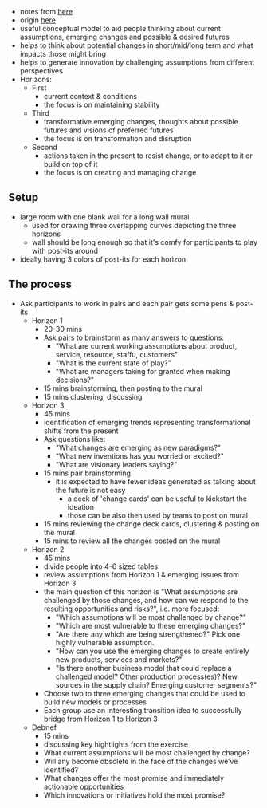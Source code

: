 - notes from [here](https://training.itcilo.org/delta/Foresight/3-Horizons.pdf)
- origin [here](https://www.iffpraxis.com/3h-approach)
- useful conceptual model to aid people thinking about current assumptions, emerging changes and possible & desired futures
- helps to think about potential changes in short/mid/long term and what impacts those might bring
- helps to generate innovation by challenging assumptions from different perspectives
- Horizons:
	- First
		- current context & conditions
		- the focus is on maintaining stability
	- Third
		- transformative emerging changes, thoughts about possible futures and visions of preferred futures
		- the focus is on transformation and disruption
	- Second
		- actions taken in the present to resist change, or to adapt to it or build on top of it
		- the focus is on creating and managing change
## Setup
- large room with one blank wall for a long wall mural
	- used for drawing three overlapping curves depicting the three horizons
	- wall should be long enough so that it's comfy for participants to play with post-its around
- ideally having 3 colors of post-its for each horizon
## The process
- Ask participants to work in pairs and each pair gets some pens & post-its
	- Horizon 1
		- 20-30 mins
		- Ask pairs to brainstorm as many answers to questions:
			- "What are current working assumptions about product, service, resource, staffu, customers"
			- "What is the current state of play?"
			- "What are managers taking for granted when making decisions?"
		- 15 mins brainstorming, then posting to the mural
		- 15 mins clustering, discussing
	- Horizon 3
		- 45 mins
		- identification of emerging trends representing transformational shifts from the present
		- Ask questions like:
			- "What changes are emerging as new paradigms?" 
			- "What new inventions has you worried or excited?"
			- "What are visionary leaders saying?"
		- 15 mins pair brainstorming
			- it is expected to have fewer ideas generated as talking about the future is not easy
				- a deck of 'change cards' can be useful to kickstart the ideation
				- those can be also then used by teams to post on mural
		- 15 mins reviewing the change deck cards, clustering & posting on the mural
		- 15 mins to review all the changes posted on the mural
	- Horizon 2
		- 45 mins
		- divide people into 4-6 sized tables
		- review assumptions from Horizon 1 & emerging issues from Horizon 3
		- the main question of this horizon is "What assumptions are challenged by those changes, and how can we respond to the resulting opportunities and risks?", i.e. more focused:
			- "Which assumptions will be most challenged by change?"
			- "Which are most vulnerable to these emerging changes?" 
			- "Are there any which are being strengthened?" Pick one highly vulnerable assumption.
			- "How can you use the emerging changes to create entirely new products, services and markets?"
			- "Is there another business model that could replace a challenged model? Other production process(es)? New sources in the supply chain? Emerging customer segments?"
		- Choose two to three emerging changes that could be used to build new models or processes
		- Each group use an interesting transition idea to successfully bridge from Horizon 1 to Horizon 3
	- Debrief
		- 15 mins
		- discussing key hightlights from the exercise
		- What current assumptions will be most challenged by change?
		- Will any become obsolete in the face of the changes we’ve identified?
		- What changes offer the most promise and immediately actionable opportunities
		- Which innovations or initiatives hold the most promise?